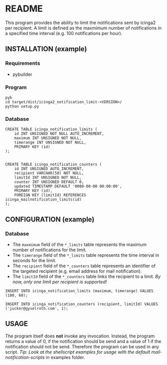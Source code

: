 # README
This program provides the ability to limit the notifications sent by icinga2 per recipient.
A limit is defined as the maxmimum number of notifications in a specified time interval (e.g. 100 notifications per hour).

## INSTALLATION (example)
### Requirements
* pybuilder
### Program
```
pyb
cd target/dist/icinga2_notification_limit-<VERSION>/
python setup.py
```
### Database
```
CREATE TABLE icinga_notification_limits (
    id INT UNSIGNED NOT NULL AUTO_INCREMENT,
    maximum INT UNSIGNED NOT NULL,
    timerange INT UNSIGNED NOT NULL,
    PRIMARY KEY (id)
);


CREATE TABLE icinga_notification_counters (
    id INT UNSIGNED AUTO_INCREMENT,
    recipient VARCHAR(50) NOT NULL,
    limitId INT UNSIGNED NOT NULL,
    counter INT UNSIGNED DEFAULT 0,
    updated TIMESTAMP DEFAULT '0000-00-00 00:00:00',
    PRIMARY KEY (id),
    FOREIGN KEY (limitId) REFERENCES icinga_mailnotification_limits(id)
);
```
## CONFIGURATION (example)
### Database
* The `maxmimum` field of the `*_limits` table represents the maximum number of notifications for the limit.
* The `timerange` field of the `*_limits` table represents the time interval in seconds for the limit.
* The `recipient` field of the `*_counters` table represents an identifier of the targeted recipient (e.g. email address for mail notification).
* The `limitId` field of the `*_counters` table links the recipient to a limit.
_By now, only one limit per recipient is supported!_

```
INSERT INTO icinga_notification_limits (maximum, timerange) VALUES (100, 60);

INSERT INTO icinga_notification_counters (recipient, limitId) VALUES ('jucker@gyselroth.com', 1);
```

## USAGE
The program itself does __not__ invoke any invocation.
Instead, the program returns a value of 0, if the notification should be send and a value of 1 if the notification should not be send.
Therefore the program can be used in any script.
_Tip: Look at the shellscript examples for usage with the default mail-notification-scripts_ in examples folder.
